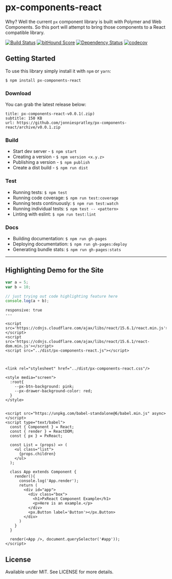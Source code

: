 # px-components-react
Why? Well the current `px` component library is built with Polymer and Web Components. So this port will attempt to bring those components to a React compatible library.

[![Build Status](https://travis-ci.org/jonniespratley/px-components-react.svg?branch=master)](https://travis-ci.org/jonniespratley/px-components-react) [![bitHound Score](https://www.bithound.io/github/jonniespratley/px-components-react/badges/score.svg)](https://www.bithound.io/github/jonniespratley/px-components-react) [![Dependency Status](https://david-dm.org/jonniespratley/px-components-react.svg)](https://david-dm.org/jonniespratley/px-components-react) [![codecov](https://codecov.io/gh/jonniespratley/px-components-react/branch/master/graph/badge.svg)](https://codecov.io/gh/jonniespratley/px-components-react)

## Getting Started
To use this library simply install it with `npm` or `yarn`:

```
$ npm install px-components-react
```

### Download
You can grab the latest release below:

```download
title: px-components-react-v0.0.1(.zip)
subtitle: 150 KB
url: https://github.com/jonniespratley/px-components-react/archive/v0.0.1.zip
```

### Build

* Start dev server - `$ npm start`
* Creating a version - `$ npm version <x.y.z>`
* Publishing a version - `$ npm publish`
* Create a dist build - `$ npm run dist`

### Test
* Running tests: `$ npm test`
* Running code coverage: `$ npm run test:coverage`
* Running tests continuously: `$ npm run test:watch`
* Running individual tests: `$ npm test -- <pattern>`
* Linting with eslint: `$ npm run test:lint`

### Docs
* Building documentation: `$ npm run gh-pages`
* Deploying documentation: `$ npm run gh-pages:deploy`
* Generating bundle stats: `$ npm run gh-pages:stats`


---

## Highlighting Demo for the Site

```js
var a = 5;
var b = 10;

// just trying out code highlighting feature here
console.log(a + b);
```


```code
responsive: true
---

<script src='https://cdnjs.cloudflare.com/ajax/libs/react/15.6.1/react.min.js'></script>
<script src='https://cdnjs.cloudflare.com/ajax/libs/react/15.6.1/react-dom.min.js'></script>
<script src="../dist/px-components-react.js"></script>



<link rel="stylesheet" href="../dist/px-components-react.css"/>

<style media="screen">
  :root{
    --px-btn-background: pink;
    --px-drawer-background-color: red;
  }
</style>


<script src="https://unpkg.com/babel-standalone@6/babel.min.js" async></script>
<script type="text/babel">
  const { Component } = React;
  const { render } = ReactDOM;
  const { px } = PxReact;

  const List = (props) => (
    <ul class="list">
      {props.children}
    </ul>
  );

  class App extends Component {
    render(){
      console.log('App.render');
      return (
        <div id="app">
          <div class="box">
            <h1>PxReact Component Example</h1>
            <p>Here is an example.</p>
          </div>
          <px.Button label='Button'></px.Button>
        </div>
      )
    }
  }

  render(<App />, document.querySelector('#app'));
</script>
```


## License

Available under MIT. See LICENSE for more details.
